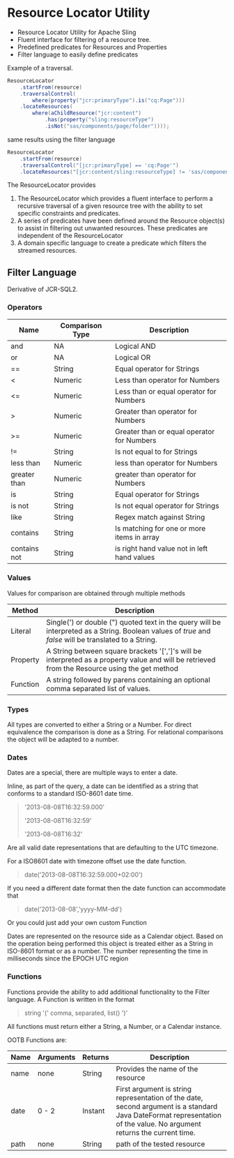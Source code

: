 # Resource Locator Utility

* Resource Locator Utility for Apache Sling 
* Fluent interface for filtering of a resource tree.
* Predefined predicates for Resources and Properties
* Filter language to easily define predicates

Example of a traversal.

```java
ResourceLocator
	.startFrom(resource)
	.traversalControl(
		where(property("jcr:primaryType").is("cq:Page")))
	.locateResources(
		where(aChildResource("jcr:content")
			.has(property("sling:resourceType")
			.isNot("sas/components/page/folder"))));
```

same results using the filter language

```java
ResourceLocator
    .startFrom(resource)
    .traversalControl("[jcr:primaryType] == 'cq:Page'")
    .locateResources("[jcr:content/sling:resourceType] != 'sas/components/page/folder'");
```


The ResourceLocator provides 

1. The ResourceLocator which provides a fluent interface to perform a recursive traversal of a given resource tree with the ability to set specific constraints and predicates.
2. A series of predicates have been defined around the Resource object(s) to assist in filtering out unwanted resources. These predicates are independent of the ResourceLocator
3. A domain specific language to create a predicate which filters the streamed resources.

## Filter Language
Derivative of JCR-SQL2.

### Operators

| Name       | Comparison Type | Description                                |
| ---------  | --------------- | --------------------------------           |
| and        | NA              | Logical AND                                |
| or         | NA              | Logical OR                                 |
| ==         | String          | Equal operator for Strings                 |
| <          | Numeric         | Less than operator for Numbers             |
| <=         | Numeric         | Less than or equal operator for Numbers    |
| >          | Numeric         | Greater than operator for Numbers          |
| >=         | Numeric         | Greater than or equal operator for Numbers |
| !=         | String          | Is not equal to for Strings                |
| less than  | Numeric         | less than operator for Numbers             |
| greater than| Numeric        | greater than operator for Numbers          |
| is          | String         | Equal operator for Strings                 |
| is not      | String         | Is not equal operator for Strings          |
| like        | String         | Regex match against String                 |
| contains    | String         | Is matching for one or more items in array |
| contains not| String         | is right hand value not in left hand values|


### Values

Values for comparison are obtained through multiple methods

| Method       | Description                               |
| ----------   | ----------------------------------------  |
| Literal      | Single(') or double (") quoted text in the query will be interpreted as a String. Boolean values of *true* and *false* will be translated to a String. |
| Property     | A String between square brackets '[',']'s will be interpreted as a property value and will be retrieved from the Resource using the get method |
| Function     | A string followed by parens containing an optional comma separated list of values. |

### Types
All types are converted to either a String or a Number. For direct equivalence the comparison is done as a String. For relational comparisons the object will be adapted to a number.

### Dates
Dates are a special, there are multiple ways to enter a date.

Inline, as part of the query, a date can be identified as a string that conforms to a standard ISO-8601 date time.

> '2013-08-08T16:32:59.000'
>
> '2013-08-08T16:32:59'
>
> '2013-08-08T16:32'

Are all valid date representations that are defaulting to the UTC timezone.

For a ISO8601 date with timezone offset use the date function.

> date('2013-08-08T16:32:59.000+02:00')

If you need a different date format then the date function can accommodate that

> date('2013-08-08','yyyy-MM-dd')

Or you could just add your own custom Function 

Dates are represented on the resource side as a Calendar object. Based on the operation being performed this object is treated either as a String in ISO-8601 format or as a number. The number representing the time in milliseconds since the EPOCH UTC region

### Functions

Functions provide the ability to add additional functionality to the Filter language. A Function is written in the format

> string '(' comma, separated, list() ')'

All functions must return either a String, a Number, or a Calendar instance.

OOTB Functions are:

| Name  | Arguments | Returns | Description                                                    |
| ----  | --------- | ------- | -----------------------------------                            |
| name  | none      | String  | Provides the name of the resource                              |
| date  | 0 - 2     | Instant | First argument is string representation of the date, second argument is a standard Java DateFormat representation of the value. No argument returns the current time. |
| path  | none		| String  | path of the tested resource        |




